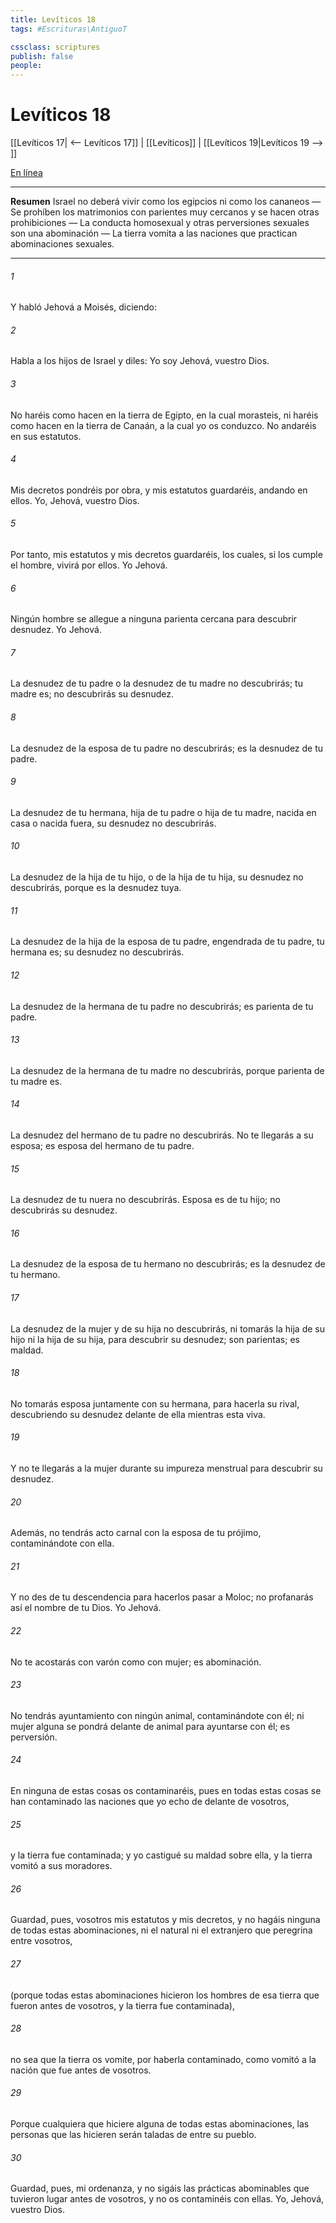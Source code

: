 ```yaml
---
title: Levíticos 18
tags: #Escrituras\AntiguoT

cssclass: scriptures
publish: false
people:
---
```


# Levíticos 18
[[Levíticos 17| <-- Levíticos 17]] | [[Levíticos]] | [[Levíticos 19|Levíticos 19 --> ]]

[En línea](https://churchofjesuschrist.org/study/scriptures/ot/lev/18?lang=spa)

---
__Resumen__
Israel no deberá vivir como los egipcios ni como los cananeos — Se prohíben los matrimonios con parientes muy cercanos y se hacen otras prohibiciones — La conducta homosexual y otras perversiones sexuales son una abominación — La tierra vomita a las naciones que practican abominaciones sexuales.

---
###### 1 
Y habló Jehová a Moisés, diciendo:

###### 2 
Habla a los hijos de Israel y diles: Yo soy Jehová, vuestro Dios.

###### 3 
No haréis como hacen en la tierra de Egipto, en la cual morasteis, ni haréis como hacen en la tierra de Canaán, a la cual yo os conduzco. No andaréis en sus estatutos.

###### 4 
Mis decretos pondréis por obra, y mis estatutos guardaréis, andando en ellos. Yo, Jehová, vuestro Dios.

###### 5 
Por tanto, mis estatutos y mis decretos guardaréis, los cuales, si los cumple el hombre, vivirá por ellos. Yo Jehová.

###### 6 
Ningún hombre se allegue a ninguna parienta cercana para descubrir  desnudez. Yo Jehová.

###### 7 
La desnudez de tu padre o la desnudez de tu madre no descubrirás; tu madre es; no descubrirás su desnudez.

###### 8 
La desnudez de la esposa de tu padre no descubrirás; es la desnudez de tu padre.

###### 9 
La desnudez de tu hermana, hija de tu padre o hija de tu madre, nacida en casa o nacida fuera, su desnudez no descubrirás.

###### 10 
La desnudez de la hija de tu hijo, o de la hija de tu hija, su desnudez no descubrirás, porque es la desnudez tuya.

###### 11 
La desnudez de la hija de la esposa de tu padre, engendrada de tu padre, tu hermana es; su desnudez no descubrirás.

###### 12 
La desnudez de la hermana de tu padre no descubrirás; es parienta de tu padre.

###### 13 
La desnudez de la hermana de tu madre no descubrirás, porque parienta de tu madre es.

###### 14 
La desnudez del hermano de tu padre no descubrirás. No te llegarás a su esposa; es esposa del hermano de tu padre.

###### 15 
La desnudez de tu nuera no descubrirás. Esposa es de tu hijo; no descubrirás su desnudez.

###### 16 
La desnudez de la esposa de tu hermano no descubrirás; es la desnudez de tu hermano.

###### 17 
La desnudez de la mujer y de su hija no descubrirás, ni tomarás la hija de su hijo ni la hija de su hija, para descubrir su desnudez; son parientas; es maldad.

###### 18 
No tomarás esposa juntamente con su hermana, para hacerla su rival, descubriendo su desnudez delante de ella mientras esta viva.

###### 19 
Y no te llegarás a la mujer durante su impureza menstrual para descubrir su desnudez.

###### 20 
Además, no tendrás acto carnal con la esposa de tu prójimo, contaminándote con ella.

###### 21 
Y no des de tu descendencia para hacerlos pasar  a Moloc; no profanarás así el nombre de tu Dios. Yo Jehová.

###### 22 
No te acostarás con varón como con mujer; es abominación.

###### 23 
No tendrás ayuntamiento con ningún animal, contaminándote con él; ni mujer alguna se pondrá delante de animal para ayuntarse con él; es perversión.

###### 24 
En ninguna de estas cosas os contaminaréis, pues en todas estas cosas se han contaminado las naciones que yo echo de delante de vosotros,

###### 25 
y la tierra fue contaminada; y yo castigué su maldad sobre ella, y la tierra vomitó a sus moradores.

###### 26 
Guardad, pues, vosotros mis estatutos y mis decretos, y no hagáis ninguna de todas estas abominaciones, ni el natural ni el extranjero que peregrina entre vosotros,

###### 27 
(porque todas estas abominaciones hicieron los hombres de esa tierra que fueron antes de vosotros, y la tierra fue contaminada),

###### 28 
no sea que la tierra os vomite, por haberla contaminado, como vomitó a la nación que fue antes de vosotros.

###### 29 
Porque cualquiera que hiciere alguna de todas estas abominaciones, las personas que las hicieren serán taladas de entre su pueblo.

###### 30 
Guardad, pues, mi ordenanza, y no sigáis las prácticas abominables que tuvieron lugar antes de vosotros, y no os contaminéis con ellas. Yo, Jehová, vuestro Dios.

